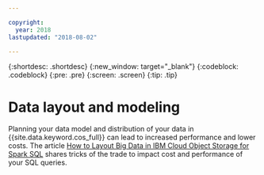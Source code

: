 ```yaml
---

copyright:
  year: 2018
lastupdated: "2018-08-02"

---
```


{:shortdesc: .shortdesc}
{:new_window: target="_blank"}
{:codeblock: .codeblock}
{:pre: .pre}
{:screen: .screen}
{:tip: .tip}



# Data layout and modeling

Planning your data model and distribution of your data in {{site.data.keyword.cos_full}} can lead to increased performance and lower costs. 
The article [How to Layout Big Data in IBM Cloud Object Storage for Spark SQL](https://www.ibm.com/blogs/bluemix/2018/06/big-data-layout/) shares tricks of the trade to impact cost and performance of your SQL queries.
